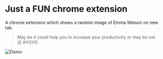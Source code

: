 # Just a FUN chrome extension
A chrome extension which shows a random image of Emma Watson on new tab. 
>May be it could help you to increase your productivity or may be not. 😉 #YOYO

![Demo](resources/images/demo.gif)
